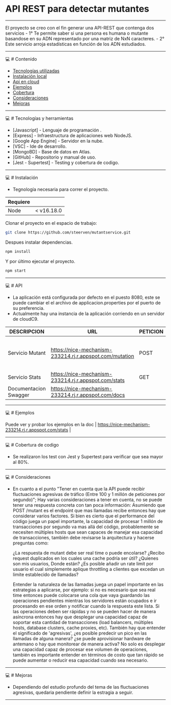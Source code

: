 # API REST para detectar mutantes #

---

El proyecto se creo con el fin generar una API-REST que contenga dos servicios
    - 1° Te permite saber si una persona es humana o mutante basandose en su ADN representado por una matriz de NxN caracteres.
    - 2° Este servicio arroja estadísticas en función de los ADN estudiados. 

  ----
💻 # Contenido

- [Tecnologías utilizadas](#install)
- [Instalación local](#instalacion)
- [Api en cloud](#api)
- [Ejemplos](#ejemplos)
- [Cobertura](#Cobertura)
- [Consideraciones](#consideraciones)
- [Mejoras](#mejoras)

----

💻 # Tecnologías y herramientas

 * [Javascript] - Lenguaje de programación .
 * [Express] - Infraestructura de aplicaciones web NodeJS.
 * [Google App Engine] - Servidor en la nube.
 * [VSC] - Ide de desarrollo.
 * [MongoBD] - Base de datos en Atlas.
 * [GitHub] - Repositorio y manual de uso.
 * [Jest - Supertest] - Testing y cobertura de codigo.

-------

💻 # Instalación

- Tegnología necesaria para correr el proyecto.

| Requiere |  |
| ------ | ------ |
| Node | < v16.18.0 |

Clonar el proyecto en el espacio de trabajo:
```bash
git clone https://github.com/steerven/mutantservice.git
```

Despues instalar dependencias.
```bash
npm install
```
Y por último ejecutar el proyecto.
```bash
npm start
```


------

💻 # API

- La aplicación está configurada por defecto en el puesto 8080, este se puede cambiar el el archivo de applicacion.properties por el puerto de su preferencia.
- Actualmente hay una instancia de la aplicación corriendo en un servidor de cloudC9.

| DESCRIPCION  | URL | PETICION  | HEADER  | RESPUESTA
| ------ | ------ | ------ | ------ | ------ |
| Servicio Mutant | https://nice-mechanism-233214.rj.r.appspot.com/mutation | POST | Content-Type: application/json | Devuelve 200 si es mutant o 403 si no lo es.
| Servicio Stats | https://nice-mechanism-233214.rj.r.appspot.com/stats | GET |   | JSON
| Documentacion Swagger | https://nice-mechanism-233214.rj.r.appspot.com/docs |  |   | 

------

💻 # Ejemplos 

Puede ver y probar los ejemplos en la doc 
| https://nice-mechanism-233214.rj.r.appspot.com/stats |

------

💻 # Cobertura de codigo

 - Se realizaron los test con Jest y Supertest para verificar que sea mayor al 80%.

------

💻 # Consideraciones

- En cuanto a el punto "Tener en cuenta que la API puede recibir fluctuaciones agresivas de tráfico 
 (Entre 100 y 1 millón de peticiones por segundo)"; Hay varias consideraciones a tener en cuenta, 
  no se puede tener una respuesta concreta con tan poca información:
  Asumiendo que POST /mutant es el endpoint que mas llamadas recibe entonces hay que considerar varios 
  factores. Si bien es cierto que el performance del código juega un papel importante, la capacidad de 
  procesar 1 millón de transacciones por segundo va mas allá del código, probablemente se necesiten 
  múltiples hosts que sean capaces de manejar esa capacidad de transacciones, también debe revisarse 
  la arquitectura y hacerse preguntas como:

  ¿La respuesta de mutant debe ser real time o puede encolarse?
  ¿Recibo request duplicados en los cuales una cache podría ser útil?
  ¿Quienes son mis usuarios, Donde están?
  ¿Es posible añadir un rate limit por usuario el cual simplemente aplique throttling a clientes que 
  excedan un limite establecido de llamadas?

  Entender la naturaleza de las llamadas juega un papel importante en las estrategias a aplicarse, por ejemplo: si no es necesario que sea real time entonces puede colocarse una cola que vaya guardando las operaciones pendientes mientras los servidores están ocupados e ir procesando en ese orden y notificar cuando la respuesta este lista. Si las operaciones deben ser rápidas y no se pueden hacer de manera asíncrona entonces hay que desplegar una capacidad capaz de soportar esta cantidad de transacciones (load balancers, múltiples hosts, database clusters, cache proxies, etc). También hay que entender el significado de 'agresivas', 
  ¿es posible predecir un pico en las llamadas de alguna manera? ¿se puede aprovisionar 
  hardware de antemano o hay que monitorear de manera activa? No solo es desplegar una capacidad 
  capaz de procesar ese volumen de operaciones, también es importante entender en términos 
  de costo que tan rápido se puede aumentar o reducir esa capacidad cuando sea necesario.

----
💻 # Mejoras
- Dependiendo del estudio profundo del tema de las fluctuaciones agresivas, quedaria pendiente 
  definir la estragia a seguir.

----
